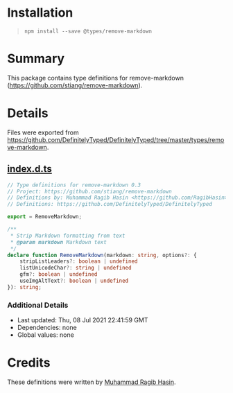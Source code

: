 # Installation
> `npm install --save @types/remove-markdown`

# Summary
This package contains type definitions for remove-markdown (https://github.com/stiang/remove-markdown).

# Details
Files were exported from https://github.com/DefinitelyTyped/DefinitelyTyped/tree/master/types/remove-markdown.
## [index.d.ts](https://github.com/DefinitelyTyped/DefinitelyTyped/tree/master/types/remove-markdown/index.d.ts)
````ts
// Type definitions for remove-markdown 0.3
// Project: https://github.com/stiang/remove-markdown
// Definitions by: Muhammad Ragib Hasin <https://github.com/RagibHasin>
// Definitions: https://github.com/DefinitelyTyped/DefinitelyTyped

export = RemoveMarkdown;

/**
 * Strip Markdown formatting from text
 * @param markdown Markdown text
 */
declare function RemoveMarkdown(markdown: string, options?: {
    stripListLeaders?: boolean | undefined
    listUnicodeChar?: string | undefined
    gfm?: boolean | undefined
    useImgAltText?: boolean | undefined
}): string;

````

### Additional Details
 * Last updated: Thu, 08 Jul 2021 22:41:59 GMT
 * Dependencies: none
 * Global values: none

# Credits
These definitions were written by [Muhammad Ragib Hasin](https://github.com/RagibHasin).
